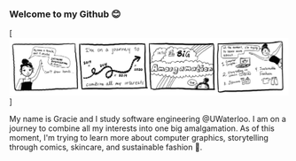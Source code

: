 ### Welcome to my Github 😊


[![Header](https://raw.githubusercontent.com/graciexia8/graciexia8/master/intro.jpeg)]
 
My name is Gracie and I study software engineering @UWaterloo. I am on a journey to combine all my interests into one big amalgamation. As of this moment, I'm trying to learn more about computer graphics, storytelling through comics, skincare, and sustainable fashion 👯. 
